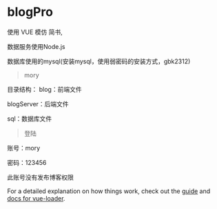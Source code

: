 # blogPro

使用 VUE 模仿 简书,

数据服务使用Node.js

数据库使用的mysql(安装mysql，使用弱密码的安装方式，gbk2312)

> mory

目录结构：
blog：前端文件

blogServer：后端文件

sql：数据库文件

> 登陆

账号：mory

密码：123456

此账号没有发布博客权限

For a detailed explanation on how things work, check out the [guide](http://vuejs-templates.github.io/webpack/) and [docs for vue-loader](http://vuejs.github.io/vue-loader).
